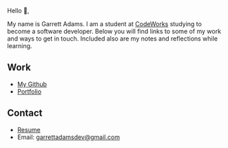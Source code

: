 Hello 👋, 

My name is Garrett Adams. I am a student at [CodeWorks](https://boisecodeworks.com) studying to become a software developer. Below you will find links to some of my work and ways to get in touch. Included also are my notes and reflections while learning. 

## Work

  + [My Github](https://github.com/garrett-adamss)
  + [Portfolio](https://garrett-adams-portfolio.onrender.com/)

## Contact

  + [Resume](https://garrett-adamss.github.io/resume)
  + Email: garrettadamsdev@gmail.com
  
